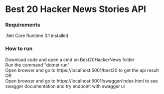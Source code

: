 # Best 20 Hacker News Stories API

### Requirements
.Net Core Runtime 3.1 installed

### How to run
Download code and open a cmd on Best20HackerNews folder\
Run the command "dotnet run"\
Open browser and go to https://localhost:5001/best20 to get the api result\
OR\
Open browser and go to https://localhost:5001/swagger/index.html to see swagger documentation and try endpoint with swagger ui
